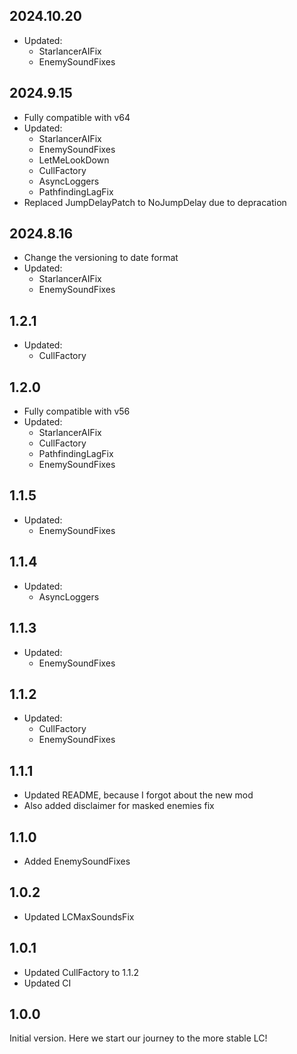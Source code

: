 ## 2024.10.20
- Updated:
    - StarlancerAIFix
    - EnemySoundFixes

## 2024.9.15
- Fully compatible with v64
- Updated:
    - StarlancerAIFix
    - EnemySoundFixes
    - LetMeLookDown
    - CullFactory
    - AsyncLoggers
    - PathfindingLagFix
- Replaced JumpDelayPatch to NoJumpDelay due to depracation

## 2024.8.16
- Change the versioning to date format
- Updated:
    - StarlancerAIFix
    - EnemySoundFixes

## 1.2.1
- Updated:
    - CullFactory

## 1.2.0
- Fully compatible with v56
- Updated:
    - StarlancerAIFix
    - CullFactory
    - PathfindingLagFix
    - EnemySoundFixes

## 1.1.5
- Updated:
    - EnemySoundFixes

## 1.1.4
- Updated:
    - AsyncLoggers

## 1.1.3
- Updated:
    - EnemySoundFixes

## 1.1.2
- Updated:
    - CullFactory
    - EnemySoundFixes

## 1.1.1
- Updated README, because I forgot about the new mod
- Also added disclaimer for masked enemies fix

## 1.1.0
- Added EnemySoundFixes

## 1.0.2
- Updated LCMaxSoundsFix

## 1.0.1
- Updated CullFactory to 1.1.2
- Updated CI

## 1.0.0
Initial version. Here we start our journey to the more stable LC!

